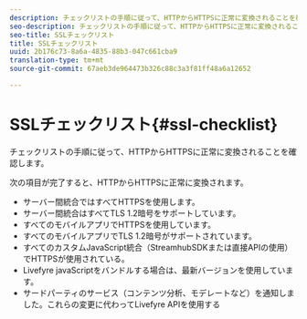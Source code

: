 ```yaml
---
description: チェックリストの手順に従って、HTTPからHTTPSに正常に変換されることを確認します。
seo-description: チェックリストの手順に従って、HTTPからHTTPSに正常に変換されることを確認します。
seo-title: SSLチェックリスト
title: SSLチェックリスト
uuid: 2b176c73-8a6a-4835-88b3-047c661cba9
translation-type: tm+mt
source-git-commit: 67aeb3de964473b326c88c3a3f81ff48a6a12652

---
```



# SSLチェックリスト{#ssl-checklist}

チェックリストの手順に従って、HTTPからHTTPSに正常に変換されることを確認します。

次の項目が完了すると、HTTPからHTTPSに正常に変換されます。

* サーバー間統合ではすべてHTTPSを使用します。
* サーバー間統合はすべてTLS 1.2暗号をサポートしています。
* すべてのモバイルアプリでHTTPSを使用しています。
* すべてのモバイルアプリでTLS 1.2暗号がサポートされています。
* すべてのカスタムJavaScript統合（StreamhubSDKまたは直接APIの使用）でHTTPSが使用されている。
* Livefyre javaScriptをバンドルする場合は、最新バージョンを使用しています。
* サードパーティのサービス（コンテンツ分析、モデレートなど）を通知しました。これらの変更に代わってLivefyre APIを使用する

